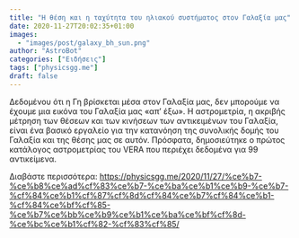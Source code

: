 ```yaml
---
title: "Η θέση και η ταχύτητα του ηλιακού συστήματος στον Γαλαξία μας"
date: 2020-11-27T20:02:35+01:00
images:
  - "images/post/galaxy_bh_sun.png"
author: "AstroBot"
categories: ["Ειδήσεις"]
tags: ["physicsgg.me"]
draft: false
---
```


Δεδομένου ότι η Γη βρίσκεται μέσα στον Γαλαξία μας, δεν μπορούμε να έχουμε μια εικόνα του Γαλαξία μας «απ’ έξω». Η αστρομετρία, η ακριβής μέτρηση των θέσεων και των κινήσεων των αντικειμένων του Γαλαξία, είναι ένα βασικό εργαλείο για την κατανόηση της συνολικής δομής του Γαλαξία και της θέσης μας σε αυτόν. Πρόσφατα, δημοσιεύτηκε ο πρώτος κατάλογος αστρομετρίας του VERA που περιέχει δεδομένα για 99 αντικείμενα.

Διαβάστε περισσότερα: https://physicsgg.me/2020/11/27/%ce%b7-%ce%b8%ce%ad%cf%83%ce%b7-%ce%ba%ce%b1%ce%b9-%ce%b7-%cf%84%ce%b1%cf%87%cf%8d%cf%84%ce%b7%cf%84%ce%b1-%cf%84%ce%bf%cf%85-%ce%b7%ce%bb%ce%b9%ce%b1%ce%ba%ce%bf%cf%8d-%ce%bc%ce%b1%cf%82-%cf%83%cf%85/
